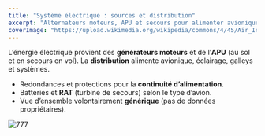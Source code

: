 ```yaml
---
title: "Système électrique : sources et distribution"
excerpt: "Alternateurs moteurs, APU et secours pour alimenter avionique et services cabine."
coverImage: "https://upload.wikimedia.org/wikipedia/commons/4/45/Air_India_777-300ER_VT-ALL.jpg"
---
```


L’énergie électrique provient des **générateurs moteurs** et de l’**APU** (au sol et en secours en vol). La **distribution** alimente avionique, éclairage, galleys et systèmes.

- Redondances et protections pour la **continuité d’alimentation**.  
- Batteries et **RAT** (turbine de secours) selon le type d’avion.  
- Vue d’ensemble volontairement **générique** (pas de données propriétaires).

![777](https://upload.wikimedia.org/wikipedia/commons/4/45/Air_India_777-300ER_VT-ALL.jpg)

